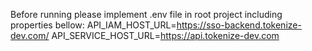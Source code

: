 Before running please implement .env file in root project including properties bellow:
API_IAM_HOST_URL=https://sso-backend.tokenize-dev.com/
API_SERVICE_HOST_URL=https://api.tokenize-dev.com
